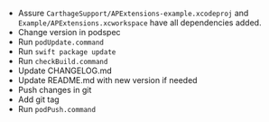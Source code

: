 - Assure `CarthageSupport/APExtensions-example.xcodeproj` and `Example/APExtensions.xcworkspace` have all dependencies added.
- Change version in podspec
- Run `podUpdate.command`
- Run `swift package update`
- Run `checkBuild.command`
- Update CHANGELOG.md
- Update README.md with new version if needed
- Push changes in git
- Add git tag
- Run `podPush.command`
